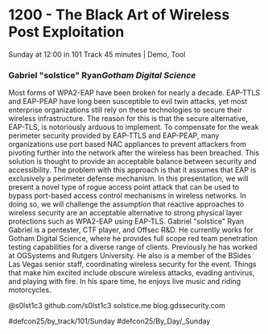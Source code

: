 # 1200 - The Black Art of Wireless Post Exploitation
Sunday at 12:00 in 101 Track
45 minutes | Demo, Tool
### Gabriel "solstice" Ryan*Gotham Digital Science*

Most forms of WPA2-EAP have been broken for nearly a decade. EAP-TTLS and EAP-PEAP have long been susceptible to evil twin attacks, yet most enterprise organizations still rely on these technologies to secure their wireless infrastructure. The reason for this is that the secure alternative, EAP-TLS, is notoriously arduous to implement. To compensate for the weak perimeter security provided by EAP-TTLS and EAP-PEAP, many organizations use port based NAC appliances to prevent attackers from pivoting further into the network after the wireless has been breached. This solution is thought to provide an acceptable balance between security and accessibility. The problem with this approach is that it assumes that EAP is exclusively a perimeter defense mechanism. In this presentation, we will present a novel type of rogue access point attack that can be used to bypass port-based access control mechanisms in wireless networks. In doing so, we will challenge the assumption that reactive approaches to wireless security are an acceptable alternative to strong physical layer protections such as WPA2-EAP using EAP-TLS.
Gabriel "solstice" Ryan
Gabriel is a pentester, CTF player, and Offsec R&D. He currently works for Gotham Digital Science, where he provides full scope red team penetration testing capabilities for a diverse range of clients. Previously he has worked at OGSystems and Rutgers University. He also is a member of the BSides Las Vegas senior staff, coordinating wireless security for the event. Things that make him excited include obscure wireless attacks, evading antivirus, and playing with fire. In his spare time, he enjoys live music and riding motorcycles.

@s0lst1c3
github.com/s0lst1c3
solstice.me
blog.gdssecurity.com

#defcon25/by_track/101/Sunday #defcon25/By_Day/_Sunday